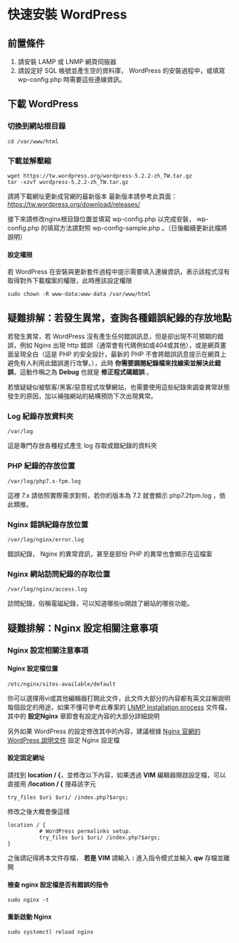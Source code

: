 #  快速安裝 WordPress

## 前置條件
 1. 請安裝 LAMP 或 LNMP 網頁伺服器
 2. 請設定好 SQL 帳號並產生空的資料庫， WordPress 的安裝過程中，或填寫  wp-config.php 時需要這些連線資訊。


## 下載 WordPress  

###  切換到網站根目錄
    cd /var/www/html

### 下載並解壓縮

    wget https://tw.wordpress.org/wordpress-5.2.2-zh_TW.tar.gz  
    tar -xzvf wordpress-5.2.2-zh_TW.tar.gz  

請將下載網址更新成官網的最新版本
最新版本請參考此頁面：https://tw.wordpress.org/download/releases/  

接下來請修改nginx根目錄位置並填寫 wp-config.php 以完成安裝， wp-config.php 的填寫方法請對照 wp-config-sample.php 。（日後繼續更新此檔將說明）


#### 設定權限

若 WordPress 在安裝與更新套件過程中提示需要填入連線資訊，表示該程式沒有取得對外下載檔案的權限，此時應該設定權限

    sudo chown -R www-data:www-data /var/www/html

## 疑難排解：若發生異常，查詢各種錯誤紀錄的存放地點
若發生異常，若 WordPress 沒有產生任何錯誤訊息，但是卻出現不可預期的錯誤，例如 Nginx 出現 http 錯誤（通常會有代碼例如或404或其他），或是網頁畫面呈現全白（這是 PHP 的安全設計，最新的 PHP 不會將錯誤訊息提示在網頁上避免有人利用此錯誤進行攻擊。），此時 **你需要調閱紀錄檔來找線索並解決此錯誤**，這動作稱之為 **Debug** 也就是 **修正程式碼錯誤** 。

若懷疑疑似被駭客/黑客/惡意程式攻擊網站，也需要使用這些紀錄來調查異常狀態發生的原因，加以補強網站的結構預防下次出現異常。

### Log 紀錄存放資料夾

    /var/log

這是專門存放各種程式產生 log 存取或錯紀錄的資料夾

### PHP 紀錄的存放位置

    /var/log/php7.x-fpm.log

這裡 7.x 請依照實際需求對照，若你的版本為 7.2 就會顯示 php7.2fpm.log ，依此類推。

### Nginx 錯誤紀錄存放位置

    /var/log/nginx/error.log

錯誤紀錄， Nginx 的異常資訊，甚至是部份 PHP 的異常也會顯示在這檔案

### Nginx 網站訪問紀錄的存取位置

    /var/log/nginx/access.log

訪問紀錄，俗稱電磁紀錄，可以知道哪些ip開啟了網站的哪些功能。

## 疑難排解：Nginx  設定相關注意事項

### Nginx  設定相關注意事項
#### Nginx 設定檔位置    

    /etc/nginx/sites-available/default

你可以選擇用vi或其他編輯器打開此文件，此文件大部分的內容都有英文註解說明每個設定的用途，如果不懂可參考此專案的 [LNMP Installation process](https://github.com/toppy368/ubuntu-vps-doc/blob/master/LNMP%20Installation%20process.md) 文件檔，其中的 **設定Nginx** 章節會有設定內容的大部分詳細說明

另外如果 WordPress 的設定修改其中的內容，建議根據 [Nginx 官網的 WordPress 說明文件](https://www.nginx.com/resources/wiki/start/topics/recipes/wordpress/ )  設定 Nginx 設定檔

#### 設定固定網址  
請找到 **location / {**，並修改以下內容，如果透過 **VIM** 編輯器開啟設定檔，可以直接用 **/location / {** 搜尋該字元   

    try_files $uri $uri/ /index.php?$args;

 修改之後大概會像這樣  

    location / {
              # WordPress permalinks setup.
              try_files $uri $uri/ /index.php?$args;
    }

之後請記得將本文件存檔， **若是 VIM** 請輸入 **:** 進入指令模式並輸入 **qw** 存檔並離開

#### 檢查 nginx 設定檔是否有錯誤的指令  

    sudo nginx -t

#### 重新啟動 Nginx  

    sudo systemctl reload nginx
